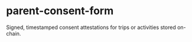 # parent-consent-form
Signed, timestamped consent attestations for trips or activities stored on-chain.
